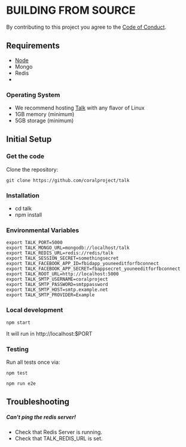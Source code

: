 # BUILDING FROM SOURCE

By contributing to this project you agree to the [Code of Conduct](https://coralproject.net/code-of-conduct.html).

## Requirements

* [Node](https://nodejs.org/es/download/package-manager)
* Mongo
* Redis
*
### Operating System

- We recommend hosting [Talk](https://github.com/coralproject/talk) with any flavor of Linux
- 1GB memory (minimum)
- 5GB storage (minimum)

## Initial Setup

### Get the code

Clone the repository:

`
git clone https://github.com/coralproject/talk
`

### Installation

* cd talk
* npm install

### Environmental Variables

	export TALK_PORT=5000
	export TALK_MONGO_URL=mongodb://localhost/talk
	export TALK_REDIS_URL=redis://redis/talk
	export TALK_SESSION_SECRET=somethingsecret
	export TALK_FACEBOOK_APP_ID=fbidapp_youneeditforfbconnect
	export TALK_FACEBOOK_APP_SECRET=fbappsecret_youneeditforfbconnect
	export TALK_ROOT_URL=http://localhost:5000
	export TALK_SMTP_USERNAME=coralproject
	export TALK_SMTP_PASSWORD=smtppassword
	export TALK_SMTP_HOST=smtp.example.net
	export TALK_SMTP_PROVIDER=Example

### Local development

`
npm start
`

It will run in http://localhost:$PORT


### Testing

Run all tests once via:

`
npm test
`

`
npm run e2e
`

## Troubleshooting


##### Can't ping the redis server!

- Check that Redis Server is running.
- Check that TALK_REDIS_URL is set.
